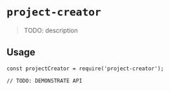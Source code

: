 # `project-creator`

> TODO: description

## Usage

```
const projectCreator = require('project-creator');

// TODO: DEMONSTRATE API
```

